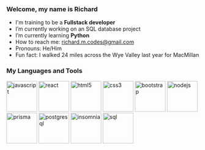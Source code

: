 ### Welcome, my name is <b>Richard</b> 

- I'm training to be a <b>Fullstack developer</b>
- I’m currently working on an SQL database project
- I’m currently learning <b>Python</b>
- How to reach me: richard.m.codes@gmail.com
- Pronouns: He/Him
- Fun fact: I walked 24 miles across the Wye Valley last year for MacMillan


### My Languages and Tools
<p align="left">
<img src="https://user-images.githubusercontent.com/99735835/198879204-2f40804b-9b8b-4b1c-966b-1e5693326503.png" alt="javascript" width="80" height="80">
<img src="https://user-images.githubusercontent.com/99735835/198879004-002ab73a-a039-4df6-b81c-9ba05a50b82c.svg" alt="react" width="80" height="80">
<img src="https://user-images.githubusercontent.com/99735835/198879016-17ab7434-3bfc-42e6-bc95-0c529422582f.svg" alt="html5" width="80" height="80">
<img src="https://user-images.githubusercontent.com/99735835/198879018-0b05e739-627f-4121-b85a-1c78df212482.svg" alt="css3" width="80" height="80">
<img src="https://user-images.githubusercontent.com/99735835/198878875-862a7ddc-498c-4c68-aa42-22e5bc61fb00.svg" alt="bootstrap" width="80" height="80">
<img src="https://user-images.githubusercontent.com/99735835/198879023-8de9ec56-d7d8-457f-a7f1-33f182fd3b8d.svg" alt="nodejs" width="80" height="80">
<img src="https://user-images.githubusercontent.com/99735835/198880115-8b534fe8-97f9-4b97-90f1-7dd5f02cc7d2.png" alt="prisma" width="80" height="80">
<img src="https://user-images.githubusercontent.com/99735835/198879971-2f92f552-8a15-4db3-b783-f6f59250a051.png" alt="postgresql" width="80" height="80">
<img src="https://user-images.githubusercontent.com/99735835/198880109-554d7ef8-4417-4235-b68c-a7b676a06002.png" alt="insomnia" width="80" height="80">
<img src="https://user-images.githubusercontent.com/99735835/198880117-63bd4044-a7d3-4efa-8125-2d97da467934.png" alt="sql" width="80" height="80">
 </p>

